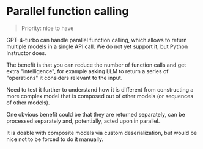 # Parallel function calling

> Priority: nice to have

GPT-4-turbo can handle parallel function calling, which allows to return multiple models in a single API call. We do not yet support it, but Python Instructor does.

The benefit is that you can reduce the number of function calls and get extra "intelligence", for example asking LLM to return a series of "operations" it considers relevant to the input.

Need to test it further to understand how it is different from constructing a more complex model that is composed out of other models (or sequences of other models).

One obvious benefit could be that they are returned separately, can be processed separately and, potentially, acted upon in parallel.

It is doable with composite models via custom deserialization, but would be nice not to be forced to do it manually.


